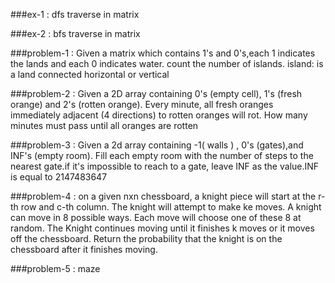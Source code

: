 ###ex-1 : 
     dfs traverse in matrix

###ex-2 : 
     bfs traverse in matrix


###problem-1 : 
     Given a matrix which contains 1's and 0's,each 1 
     indicates the lands and each 0 indicates water. 
     count the number of islands. 
     island: is a land connected horizontal or vertical

###problem-2 :
     Given a 2D array containing 0's (empty cell),
     1's (fresh orange) and 2's (rotten orange).
     Every minute, all fresh oranges immediately
     adjacent (4 directions) to rotten oranges will rot.
     How many minutes must pass until all oranges are
     rotten

###problem-3 :
    Given a 2d array containing -1( walls ) , 0's 
    (gates),and INF's (empty room). Fill each empty 
    room with the number of steps to the nearest 
    gate.if it's impossible to reach to a gate, leave
    INF as the value.INF is equal to 2147483647

###problem-4 :
   on a given nxn chessboard, a knight piece will 
   start at the r-th row and c-th column. The knight
   will attempt to make ke moves. 
   A knight can move in 8 possible ways. Each move 
   will choose one of these 8 at random. The Knight
   continues moving until it finishes k moves or it 
   moves off the chessboard. Return the probability 
   that the knight is on the chessboard after it 
   finishes moving.

###problem-5 : 
   maze 
